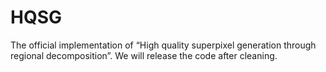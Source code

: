 # HQSG
The official implementation of “High quality superpixel generation through regional decomposition”.
We will release the code after cleaning.
